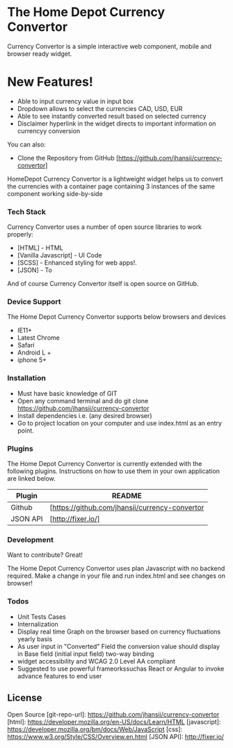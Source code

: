 # The Home Depot Currency Convertor

Currency Convertor is a simple interactive web component, mobile and browser ready widget.

 
# New Features!

  - Able to input currency value in input box
  - Dropdown  allows to select the currencies CAD, USD, EUR
  - Able to see instantly converted result based on selected currency
  - Disclaimer hyperlink in the widget directs to important information on currencyy conversion


You can also:
  - Clone the Repository from GitHub [https://github.com/jhansii/currency-convertor]

HomeDepot Currency Convertor is a lightweight widget helps us to convert the currencies with a container page containing 3 instances of the same component working side-by-side

### Tech Stack

Currency Convertor uses a number of open source libraries to work properly:

* [HTML] - HTML 
* [Vanilla Javascript] - UI Code
* [SCSS] - Enhanced styling for web apps!.
* [JSON] - To

And of course Currency Convertor itself is open source on GitHub.

### Device Support 

The Home Depot Currency Convertor supports below browsers and devices

* IE11+
* Latest Chrome
* Safari
* Android L +
* iphone 5+

### Installation

* Must have basic knowledge of GIT
* Open any command terminal and do git clone https://github.com/jhansii/currency-convertor
* Install dependencies i.e. (any desired browser) 
* Go to project location on your computer and use index.html as an entry point.

### Plugins

The Home Depot Currency Convertor is currently extended with the following plugins. Instructions on how to use them in your own application are linked below.

| Plugin | README |
| ------ | ------ |
| Github | [https://github.com/jhansii/currency-convertor |
| JSON API | [http://fixer.io/] |

### Development

Want to contribute? Great!

The Home Depot Currency Convertor uses plan Javascript with no backend required.
Make a change in your file and run index.html and see changes on browser!


### Todos

 - Unit Tests Cases
 - Internalization
 - Display real time Graph  on the browser based on currency fluctuations yearly basis
 - As user input in "Converted" Field the conversion value should display in Base field (initial input field) two-way binding
 - widget  accessibility and WCAG 2.0 Level AA compliant
 - Suggested to use powerful frameorkssuchas React or Angular to invoke advance features to end user


License
----
Open Source
   [git-repo-url]: <https://github.com/jhansii/currency-convertor>
   [html]: <https://developer.mozilla.org/en-US/docs/Learn/HTML>
   [javascript]: <https://developer.mozilla.org/bm/docs/Web/JavaScript>
   [css]: <https://www.w3.org/Style/CSS/Overview.en.html>
   [JSON API]: <http://fixer.io/>
   

   